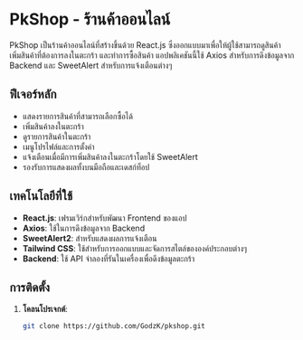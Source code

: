 # PkShop - ร้านค้าออนไลน์

PkShop เป็นร้านค้าออนไลน์ที่สร้างขึ้นด้วย React.js ซึ่งออกแบบมาเพื่อให้ผู้ใช้สามารถดูสินค้า เพิ่มสินค้าที่ต้องการลงในตะกร้า และทำการซื้อสินค้า แอปพลิเคชันนี้ใช้ Axios สำหรับการดึงข้อมูลจาก Backend และ SweetAlert สำหรับการแจ้งเตือนต่างๆ

## ฟีเจอร์หลัก

- แสดงรายการสินค้าที่สามารถเลือกซื้อได้
- เพิ่มสินค้าลงในตะกร้า
- ดูรายการสินค้าในตะกร้า
- เมนูโปรไฟล์และการตั้งค่า
- แจ้งเตือนเมื่อมีการเพิ่มสินค้าลงในตะกร้าโดยใช้ SweetAlert
- รองรับการแสดงผลทั้งบนมือถือและเดสก์ท็อป

## เทคโนโลยีที่ใช้

- **React.js**: เฟรมเวิร์กสำหรับพัฒนา Frontend ของแอป
- **Axios**: ใช้ในการดึงข้อมูลจาก Backend
- **SweetAlert2**: สำหรับแสดงผลการแจ้งเตือน
- **Tailwind CSS**: ใช้สำหรับการออกแบบและจัดการสไตล์ขององค์ประกอบต่างๆ
- **Backend**: ใช้ API จำลองที่รันในเครื่องเพื่อดึงข้อมูลตะกร้า

## การติดตั้ง

1. **โคลนโปรเจกต์**:

   ```bash
   git clone https://github.com/GodzK/pkshop.git

